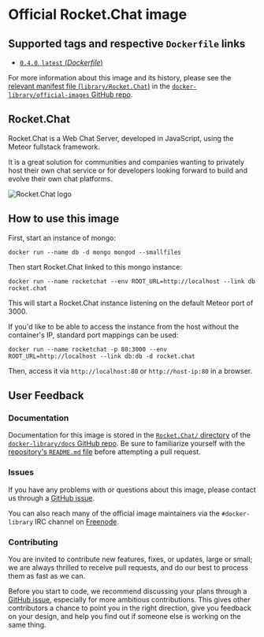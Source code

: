 # Official Rocket.Chat image

## Supported tags and respective `Dockerfile` links

- [`0.4.0`, `latest` (*Dockerfile*)](https://github.com/RocketChat/Docker.Official.Image/blob/master/Dockerfile)

For more information about this image and its history, please see the [relevant manifest file (`library/Rocket.Chat`)](https://github.com/docker-library/official-images/blob/master/library/Rocket.Chat) in the [`docker-library/official-images` GitHub repo](https://github.com/docker-library/official-images).

## Rocket.Chat

Rocket.Chat is a Web Chat Server, developed in JavaScript, using the Meteor fullstack framework.

It is a great solution for communities and companies wanting to privately host their own chat service or for developers looking forward to build and evolve their own chat platforms.

![Rocket.Chat logo](https://rocket.chat/images/logo/logo-dark.svg?v2)

## How to use this image

First, start an instance of mongo:

    docker run --name db -d mongo mongod --smallfiles

Then start Rocket.Chat linked to this mongo instance:

    docker run --name rocketchat --env ROOT_URL=http://localhost --link db rocket.chat

This will start a Rocket.Chat instance listening on the default Meteor port of 3000.

If you'd like to be able to access the instance from the host without the container's IP, standard port mappings can be used:

    docker run --name rocketchat -p 80:3000 --env ROOT_URL=http://localhost --link db:db -d rocket.chat

Then, access it via `http://localhost:80` or `http://host-ip:80` in a browser.

## User Feedback

### Documentation

Documentation for this image is stored in the [`Rocket.Chat/` directory](https://github.com/docker-library/docs/tree/master/Rocket.Chat) of the [`docker-library/docs` GitHub repo](https://github.com/docker-library/docs). Be sure to familiarize yourself with the [repository's `README.md` file](https://github.com/docker-library/docs/blob/master/README.md) before attempting a pull request.

### Issues

If you have any problems with or questions about this image, please contact us through a [GitHub issue](https://github.com/RocketChat/Docker.Official.Image/issues).

You can also reach many of the official image maintainers via the `#docker-library` IRC channel on [Freenode](https://freenode.net).

### Contributing

You are invited to contribute new features, fixes, or updates, large or small; we are always thrilled to receive pull requests, and do our best to process them as fast as we can.

Before you start to code, we recommend discussing your plans through a [GitHub issue](https://github.com/RocketChat/Docker.Official.Image/issues), especially for more ambitious contributions. This gives other contributors a chance to point you in the right direction, give you feedback on your design, and help you find out if someone else is working on the same thing.

